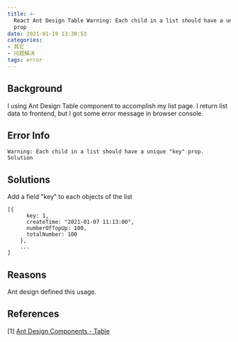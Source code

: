 ```yaml
---
title: >-
  React Ant Design Table Warning: Each child in a list should have a unique key
  prop
date: 2021-01-19 13:30:53
categories: 
- 其它
- 问题解决
tags: error
---
```


## Background

I using Ant Design Table component to accomplish my list page. I return list data to frontend, but I got some error message in browser console.

## Error Info

```
Warning: Each child in a list should have a unique "key" prop.
Solution
```

## Solutions

Add a field "key" to each objects of the list

```
[{
      key: 1,
      createTime: "2021-01-07 11:13:00",
      numberOfTopUp: 100,
      totalNumber: 100
    },
    ...
]
```

## Reasons

Ant design defined this usage.

## References

[1] [Ant Design Components - Table](https://ant.design/components/table/)